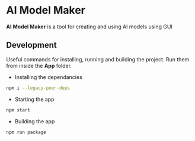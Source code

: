 # AI Model Maker

<b>AI Model Maker</b> is a tool for creating and using AI models using GUI

## Development
Useful commands for installing, running and building the project.
Run them from inside the <b>App</b> folder.

- Installing the dependancies

```bash
npm i --legacy-peer-deps
```

- Starting the app

```bash
npm start
```

- Building the app

```bash
npm run package
```
